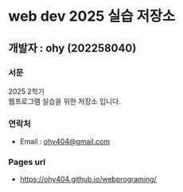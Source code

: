 # web dev 2025 실습 저장소
## 개발자 : ohy (202258040)
### 서문
2025 2학기  
웹프로그램 실습을 위한 저장소 입니다.

### 연락처
- Email : ohy404@gmail.com

### Pages url
- https://ohy404.github.io/webprograming/
